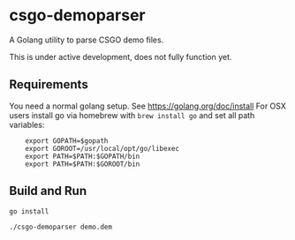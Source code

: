 csgo-demoparser
===============

A Golang utility to parse CSGO demo files.

This is under active development, does not fully function yet.

## Requirements

You need a normal golang setup. See https://golang.org/doc/install
For OSX users install go via homebrew with `brew install go` and set all path variables:

		export GOPATH=$gopath
		export GOROOT=/usr/local/opt/go/libexec
		export PATH=$PATH:$GOPATH/bin
		export PATH=$PATH:$GOROOT/bin

## Build and Run
`go install`

`./csgo-demoparser demo.dem`

